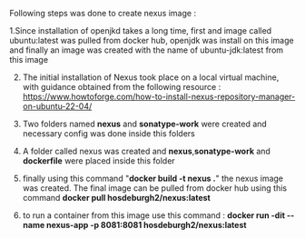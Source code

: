 Following steps was done to create nexus image :

1.Since installation of openjkd takes a long time, first and image called ubuntu:latest was pulled from docker hub,
   openjdk was install on this image and finally an image was created with the name of ubuntu-jdk:latest from this image
   
2.  The initial installation of Nexus took place on a local virtual machine, with guidance obtained from the following resource :
   https://www.howtoforge.com/how-to-install-nexus-repository-manager-on-ubuntu-22-04/

3. Two folders named **nexus** and **sonatype-work** were created and necessary config was done inside this folders

4. A folder called nexus was created and **nexus**,**sonatype-work** and **dockerfile** were placed inside this folder
   
5. finally using this command "**docker build -t nexus .**" the nexus image was created.
   The final image can be pulled from docker hub using this command
   **docker pull hosdeburgh2/nexus:latest**
   
6. to run a container from this image use this command : **docker run -dit --name nexus-app -p 8081:8081 hosdeburgh2/nexus:latest**
